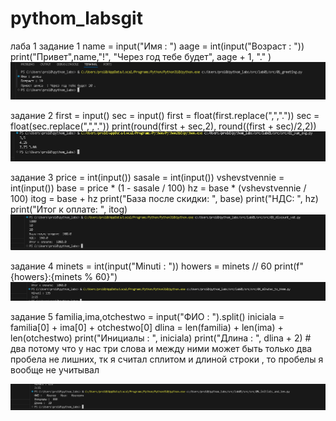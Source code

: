 # pythom_labsgit
лаба 1
задание 1
name = input("Имя : ")
aage = int(input("Возраст : "))
print("Привет",name,"!", "Через год тебе будет", aage + 1, "." )
![alt text](src/images/lab01/знакомство.png)

задание 2
first = input()
sec = input()
first = float(first.replace(",","."))
sec = float(sec.replace(",","."))
print(round(first + sec,2), round((first + sec)/2,2))
![alt text](src/images/lab01/мредсумм.png)

задание 3
price = int(input())
sasale = int(input())
vshevstvennie = int(input())
base = price * (1 - sasale / 100)
hz = base * (vshevstvennie / 100)
itog = base + hz
print("База после скидки: ", base)
print("НДС: ", hz)
print("Итог к оплате: ", itog)
![alt text](src/images/lab01/касса.png)

задание 4
minets = int(input("Minuti : "))
howers = minets // 60
print(f"{howers}:{minets % 60}")
![alt text](src/images/lab01/минутычасы.png)

задание 5
familia,ima,otchestwo = input("ФИО : ").split()
iniciala = familia[0] + ima[0] + otchestwo[0]
dlina = len(familia) + len(ima) + len(otchestwo)
print("Инициалы : ", iniciala)
print("Длина : ", dlina + 2) # два потому что у нас три слова и между ними может быть только два пробела не лишних, тк я считал  сплитом и длиной строки , то пробелы я вообще не учитывал

![alt text](src/images/lab01/фио.png)

